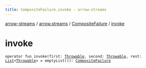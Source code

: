 ```yaml
---
title: CompositeFailure.invoke - arrow-streams
---
```


[arrow-streams](../../index.html) / [arrow.streams](../index.html) / [CompositeFailure](index.html) / [invoke](./invoke.html)

# invoke

`operator fun invoke(first: `[`Throwable`](https://kotlinlang.org/api/latest/jvm/stdlib/kotlin/-throwable/index.html)`, second: `[`Throwable`](https://kotlinlang.org/api/latest/jvm/stdlib/kotlin/-throwable/index.html)`, rest: `[`List`](https://kotlinlang.org/api/latest/jvm/stdlib/kotlin.collections/-list/index.html)`<`[`Throwable`](https://kotlinlang.org/api/latest/jvm/stdlib/kotlin/-throwable/index.html)`> = emptyList()): `[`CompositeFailure`](index.html)